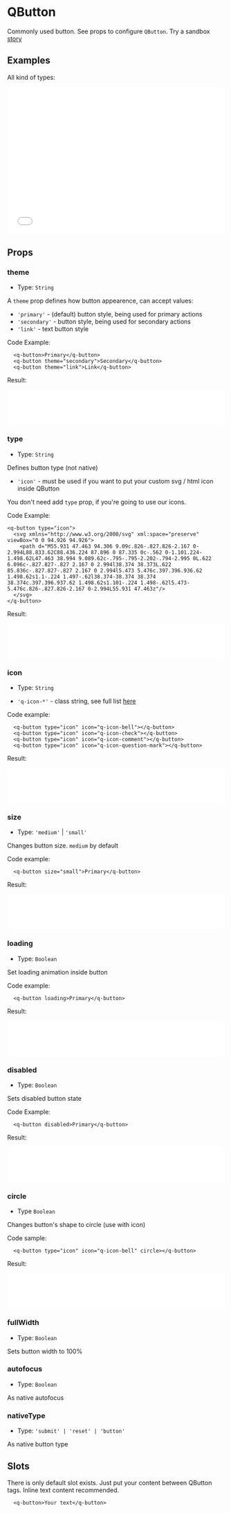 # QButton

Commonly used button. See props to configure `QButton`. Try a sandbox [story](https://qui-max.netlify.app/?path=/story/components-qbutton--theme-primary)

## Examples
All kind of types:

<iframe height="340" style="width: 100%;" scrolling="no" frameborder="no" src="/qui-max/QButton.html"></iframe>

## Props

### theme
- Type: `String`

A `theme` prop defines how button appearence, can accept values:
- `'primary'` - (default) button style, being used for primary actions
- `'secondary'` - button style, being used for secondary actions
- `'link'` - text button style

Code Example:
```vue
  <q-button>Primary</q-button>
  <q-button theme="secondary">Secondary</q-button>
  <q-button theme="link">Link</q-button>
```

Result:
<iframe height="80" style="width: 100%;" scrolling="no" frameborder="no" src="/qui-max/QButton[theme].html"></iframe>

### type
- Type: `String`

Defines button type (not native)

- `'icon'` - must be used if you want to put your custom svg / html icon inside QButton

You don't need add `type` prop, if you're going to use our icons.

Code Example:
```vue
<q-button type="icon">
  <svg xmlns="http://www.w3.org/2000/svg" xml:space="preserve" viewBox="0 0 94.926 94.926">
    <path d="M55.931 47.463 94.306 9.09c.826-.827.826-2.167 0-2.994L88.833.62C88.436.224 87.896 0 87.335 0c-.562 0-1.101.224-1.498.62L47.463 38.994 9.089.62c-.795-.795-2.202-.794-2.995 0L.622 6.096c-.827.827-.827 2.167 0 2.994l38.374 38.373L.622 85.836c-.827.827-.827 2.167 0 2.994l5.473 5.476c.397.396.936.62 1.498.62s1.1-.224 1.497-.62l38.374-38.374 38.374 38.374c.397.396.937.62 1.498.62s1.101-.224 1.498-.62l5.473-5.476c.826-.827.826-2.167 0-2.994L55.931 47.463z"/>
  </svg>
</q-button>
```
Result:
<iframe height="80" style="width: 100%;" scrolling="no" frameborder="no" src="/qui-max/QButton[type].html"></iframe>

### icon

- Type: `String`

- `'q-icon-*'` - class string, see full list [here](https://qui-max.netlify.app/?path=/story/core-icons-all--all)

Code example:
```vue
  <q-button type="icon" icon="q-icon-bell"></q-button>
  <q-button type="icon" icon="q-icon-check"></q-button>
  <q-button type="icon" icon="q-icon-comment"></q-button>
  <q-button type="icon" icon="q-icon-question-mark"></q-button>
```

Result:
<iframe height="80" style="width: 100%;" scrolling="no" frameborder="no" src="/qui-max/QButton[icon].html"></iframe>

### size

- Type: `'medium'` | `'small'`

Changes button size. `medium` by default

Code example:

```vue
  <q-button size="small">Primary</q-button>
```

Result:
<iframe height="80" style="width: 100%;" scrolling="no" frameborder="no" src="/qui-max/QButton[size].html"></iframe>

### loading

- Type: `Boolean`

Set loading animation inside button

Code example:

```vue
  <q-button loading>Primary</q-button>
```

Result:
<iframe height="80" style="width: 100%;" scrolling="no" frameborder="no" src="/qui-max/QButton[loading].html"></iframe>

### disabled

- Type: `Boolean`

Sets disabled button state

Code Example:

```vue
  <q-button disabled>Primary</q-button>
```

Result:
<iframe height="80" style="width: 100%;" scrolling="no" frameborder="no" src="/qui-max/QButton[disabled].html"></iframe>

### circle

- Type `Boolean`

Changes button's shape to circle (use with icon)

Code sample:

```vue
  <q-button type="icon" icon="q-icon-bell" circle></q-button>
```

Result:
<iframe height="80" style="width: 100%;" scrolling="no" frameborder="no" src="/qui-max/QButton[circle].html"></iframe>

### fullWidth

- Type: `Boolean`

Sets button width to 100%

### autofocus

- Type: `Boolean`

As native autofocus

### nativeType

- Type: `'submit' | 'reset' | 'button'`

As native button type

## Slots

There is only default slot exists. Just put your content between QButton tags. Inline text content recommended.

```vue
  <q-button>Your text</q-button>
```
